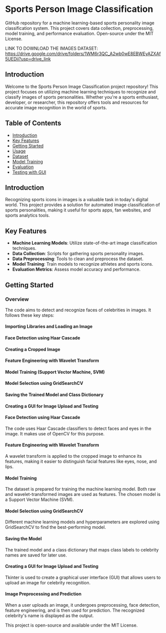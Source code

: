 # Sports Person Image Classification

GitHub repository for a machine learning-based sports personality image classification system. This project covers data collection, preprocessing, model training, and performance evaluation. Open-source under the MIT License.

LINK TO DOWNLOAD THE IMAGES DATASET: https://drive.google.com/drive/folders/1WM6r3QC_A2wb0wE8EBWEyAZXAf5UEDii?usp=drive_link

## Introduction

Welcome to the Sports Person Image Classification project repository! This project focuses on utilizing machine learning techniques to recognize and classify images of sports personalities. Whether you're a sports enthusiast, developer, or researcher, this repository offers tools and resources for accurate image recognition in the world of sports.

## Table of Contents
- [Introduction](#introduction)
- [Key Features](#key-features)
- [Getting Started](#getting-started)
- [Usage](#usage)
- [Dataset](#dataset)
- [Model Training](#model-training)
- [Evaluation](#evaluation)
- [Testing with GUI](#testing-with-gui)


## Introduction

Recognizing sports icons in images is a valuable task in today's digital world. This project provides a solution for automated image classification of sports personalities, making it useful for sports apps, fan websites, and sports analytics tools.

## Key Features

- **Machine Learning Models**: Utilize state-of-the-art image classification techniques.
- **Data Collection**: Scripts for gathering sports personality images.
- **Data Preprocessing**: Tools to clean and preprocess the dataset.
- **Model Training**: Train models to recognize athletes and sports icons.
- **Evaluation Metrics**: Assess model accuracy and performance.

## Getting Started

### Overview

The code aims to detect and recognize faces of celebrities in images. It follows these key steps:

#### Importing Libraries and Loading an Image
#### Face Detection using Haar Cascade
#### Creating a Cropped Image
#### Feature Engineering with Wavelet Transform
#### Model Training (Support Vector Machine, SVM)
#### Model Selection using GridSearchCV
#### Saving the Trained Model and Class Dictionary
#### Creating a GUI for Image Upload and Testing

#### Face Detection using Haar Cascade

The code uses Haar Cascade classifiers to detect faces and eyes in the image. It makes use of OpenCV for this purpose.

#### Feature Engineering with Wavelet Transform

A wavelet transform is applied to the cropped image to enhance its features, making it easier to distinguish facial features like eyes, nose, and lips.

#### Model Training

The dataset is prepared for training the machine learning model. Both raw and wavelet-transformed images are used as features. The chosen model is a Support Vector Machine (SVM).

#### Model Selection using GridSearchCV

Different machine learning models and hyperparameters are explored using GridSearchCV to find the best-performing model.

#### Saving the Model

The trained model and a class dictionary that maps class labels to celebrity names are saved for later use.

#### Creating a GUI for Image Upload and Testing

Tkinter is used to create a graphical user interface (GUI) that allows users to upload an image for celebrity recognition.

#### Image Preprocessing and Prediction

When a user uploads an image, it undergoes preprocessing, face detection, feature engineering, and is then used for prediction. The recognized celebrity's name is displayed as the output.



This project is open-source and available under the MIT License.
